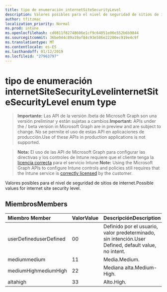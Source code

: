 ```yaml
---
title: tipo de enumeración internetSiteSecurityLevel
description: Valores posibles para el nivel de seguridad de sitios de internet.
author: tfitzmac
localization_priority: Normal
ms.prod: intune
ms.openlocfilehash: cd0811f82748606e1cf9c64051e06e552b6b9844
ms.sourcegitcommit: 36be044c89a19af84c93e586e22200ec919e4c9f
ms.translationtype: MT
ms.contentlocale: es-ES
ms.lasthandoff: 01/12/2019
ms.locfileid: "27963797"
---
```

# <a name="internetsitesecuritylevel-enum-type"></a><span data-ttu-id="b388e-103">tipo de enumeración internetSiteSecurityLevel</span><span class="sxs-lookup"><span data-stu-id="b388e-103">internetSiteSecurityLevel enum type</span></span>

> <span data-ttu-id="b388e-104">**Importante:** Las API de la versión /beta de Microsoft Graph son una versión preliminar y están sujetas a cambios.</span><span class="sxs-lookup"><span data-stu-id="b388e-104">**Important:** APIs under the / beta version in Microsoft Graph are in preview and are subject to change.</span></span> <span data-ttu-id="b388e-105">No se permite el uso de estas API en aplicaciones de producción.</span><span class="sxs-lookup"><span data-stu-id="b388e-105">Use of these APIs in production applications is not supported.</span></span>

> <span data-ttu-id="b388e-106">**Nota:** El uso de las API de Microsoft Graph para configurar las directivas y los controles de Intune requiere que el cliente tenga la [licencia correcta](https://go.microsoft.com/fwlink/?linkid=839381) para el servicio Intune.</span><span class="sxs-lookup"><span data-stu-id="b388e-106">**Note:** Using the Microsoft Graph APIs to configure Intune controls and policies still requires that the Intune service is [correctly licensed](https://go.microsoft.com/fwlink/?linkid=839381) by the customer.</span></span>

<span data-ttu-id="b388e-107">Valores posibles para el nivel de seguridad de sitios de internet.</span><span class="sxs-lookup"><span data-stu-id="b388e-107">Possible values for internet site security level.</span></span>
## <a name="members"></a><span data-ttu-id="b388e-108">Miembros</span><span class="sxs-lookup"><span data-stu-id="b388e-108">Members</span></span>
|<span data-ttu-id="b388e-109">Miembro	</span><span class="sxs-lookup"><span data-stu-id="b388e-109">Member</span></span>|<span data-ttu-id="b388e-110">Valor</span><span class="sxs-lookup"><span data-stu-id="b388e-110">Value</span></span>|<span data-ttu-id="b388e-111">Descripción</span><span class="sxs-lookup"><span data-stu-id="b388e-111">Description</span></span>|
|:---|:---|:---|
|<span data-ttu-id="b388e-112">userDefined</span><span class="sxs-lookup"><span data-stu-id="b388e-112">userDefined</span></span>|<span data-ttu-id="b388e-113">0</span><span class="sxs-lookup"><span data-stu-id="b388e-113">0</span></span>|<span data-ttu-id="b388e-114">Definido por el usuario, valor predeterminado, sin intención.</span><span class="sxs-lookup"><span data-stu-id="b388e-114">User Defined, default value, no intent.</span></span>|
|<span data-ttu-id="b388e-115">medium</span><span class="sxs-lookup"><span data-stu-id="b388e-115">medium</span></span>|<span data-ttu-id="b388e-116">1</span><span class="sxs-lookup"><span data-stu-id="b388e-116">1</span></span>|<span data-ttu-id="b388e-117">Media.</span><span class="sxs-lookup"><span data-stu-id="b388e-117">Medium.</span></span>|
|<span data-ttu-id="b388e-118">mediumHigh</span><span class="sxs-lookup"><span data-stu-id="b388e-118">mediumHigh</span></span>|<span data-ttu-id="b388e-119">2</span><span class="sxs-lookup"><span data-stu-id="b388e-119">2</span></span>|<span data-ttu-id="b388e-120">Mediana alta.</span><span class="sxs-lookup"><span data-stu-id="b388e-120">Medium-High.</span></span>|
|<span data-ttu-id="b388e-121">alta</span><span class="sxs-lookup"><span data-stu-id="b388e-121">high</span></span>|<span data-ttu-id="b388e-122">3</span><span class="sxs-lookup"><span data-stu-id="b388e-122">3</span></span>|<span data-ttu-id="b388e-123">Alto.</span><span class="sxs-lookup"><span data-stu-id="b388e-123">High.</span></span>|





